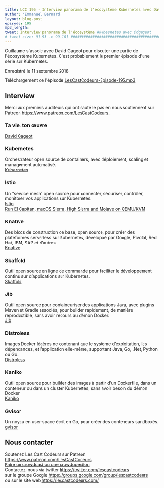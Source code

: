 ```yaml
---
title: LCC 195 - Interview panorama de l'écosystème Kubernetes avec David Gageot
author: 'Emmanuel Bernard'
layout: blog-post
episode: 195
mp3_length:
tweet: Interview panorama de l'écosystème #kubesnetes avec @dgageot
# tweet size: 91-93 -> 99-101 #######################################################################
---
```

Guillaume s'assoie avec David Gageot pour discuter une partie de l'écosystème Kubernetes.
C'est probablement le premier épisode d'une série sur Kubernetes.

Enregistré le 11 septembre 2018

Téléchargement de l'épisode [LesCastCodeurs-Episode-195.mp3](https://traffic.libsyn.com/lescastcodeurs/LesCastCodeurs-Episode-195.mp3)

## Interview

Merci aux premiers auditeurs qui ont sauté le pas en nous soutiennent sur Patreon <https://www.patreon.com/LesCastCodeurs>.

### Ta vie, ton œuvre

[David Gageot](https://twitter.com/dgageot)  

### Kubernetes

Orchestrateur open source de containers, avec déploiement, scaling et management automatisé.  
[Kubernetes](https://kubernetes.io/)  

### Istio

Un “service mesh” open source pour connecter, sécuriser, contrôler, monitorer vos applications sur Kubernetes.  
[Istio](https://istio.io/)  
[Run El Capitan, macOS Sierra, High Sierra and Mojave on QEMU/KVM](https://github.com/kholia/OSX-KVM)  

### Knative

Des blocs de construction de base, open source, pour créer des plateformes serverless sur Kubernetes, développé par Google, Pivotal, Red Hat, IBM, SAP et d’autres.  
[Knative](https://cloud.google.com/knative/)  

### Skaffold

Outil open source en ligne de commande pour faciliter le développement continu sur d’applications sur Kubernetes.  
[Skaffold](https://github.com/GoogleContainerTools/skaffold)  

### Jib

Outil open source pour containeuriser des applications Java, avec plugins Maven et Gradle associés, pour builder rapidement, de manière reproductible, sans avoir recours au démon Docker.  
[Jib](https://github.com/GoogleContainerTools/jib)  

### Distroless

Images Docker légères ne contenant que le système d’exploitation, les dépendances, et l’application elle-même, supportant Java, Go, .Net, Python ou Go.  
[Distroless](https://github.com/GoogleContainerTools/distroless)  

### Kaniko

Outil open source pour builder des images à partir d’un Dockerfile, dans un conteneur ou dans un cluster Kubernetes, sans avoir besoin du démon Docker.  
[Kaniko](https://github.com/GoogleContainerTools/kaniko)  

### Gvisor

Un noyau en user-space écrit en Go, pour créer des conteneurs sandboxés.  
[gvisor](https://github.com/google/gvisor)  

## Nous contacter

Soutenez Les Cast Codeurs sur Patreon <https://www.patreon.com/LesCastCodeurs>  
[Faire un crowdcast ou une crowdquestion](https://lescastcodeurs.com/crowdcasting/)  
Contactez-nous via twitter <https://twitter.com/lescastcodeurs>  
sur le groupe Google <https://groups.google.com/group/lescastcodeurs>  
ou sur le site web <https://lescastcodeurs.com/>
